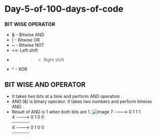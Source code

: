 # Day-5-of-100-days-of-code<br/>
### BIT WISE OPERATOR<br/>
- & - Bitwise AND
- | - Bitwise OR
- ~ - Bitwise NOT
- <<- Left shift
- >> - Right shift
- ^ - XOR<br/>
## BIT WISE AND OPERATOR
- It takes two bits at a time and perform AND operation . <br/> 
- AND (&) is binary operator. It takes two numbers and perform bitwise AND .<br/>
- Result of AND is 1 when both bits are 1.
  ![image](https://user-images.githubusercontent.com/76725996/115601982-0d16fa00-a2fc-11eb-9115-5b556578b080.png)
7 ----> 0 1 1 1<br/>
4 ----> 0 1 0 0<br/>
       ---------<br/>
4 ----> 0 1 0 0 <br/>
       ---------<br/>


